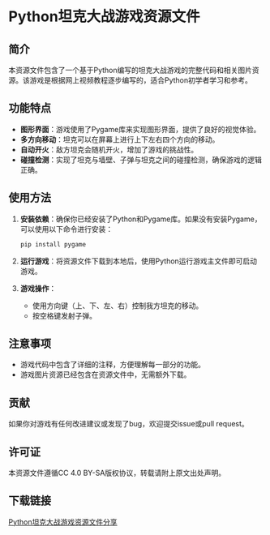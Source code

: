 # Python坦克大战游戏资源文件

## 简介

本资源文件包含了一个基于Python编写的坦克大战游戏的完整代码和相关图片资源。该游戏是根据网上视频教程逐步编写的，适合Python初学者学习和参考。

## 功能特点

- **图形界面**：游戏使用了Pygame库来实现图形界面，提供了良好的视觉体验。
- **多方向移动**：坦克可以在屏幕上进行上下左右四个方向的移动。
- **自动开火**：敌方坦克会随机开火，增加了游戏的挑战性。
- **碰撞检测**：实现了坦克与墙壁、子弹与坦克之间的碰撞检测，确保游戏的逻辑正确。

## 使用方法

1. **安装依赖**：确保你已经安装了Python和Pygame库。如果没有安装Pygame，可以使用以下命令进行安装：
   ```bash
   pip install pygame
   ```

2. **运行游戏**：将资源文件下载到本地后，使用Python运行游戏主文件即可启动游戏。

3. **游戏操作**：
   - 使用方向键（上、下、左、右）控制我方坦克的移动。
   - 按空格键发射子弹。

## 注意事项

- 游戏代码中包含了详细的注释，方便理解每一部分的功能。
- 游戏图片资源已经包含在资源文件中，无需额外下载。

## 贡献

如果你对游戏有任何改进建议或发现了bug，欢迎提交issue或pull request。

## 许可证

本资源文件遵循CC 4.0 BY-SA版权协议，转载请附上原文出处声明。

## 下载链接

[Python坦克大战游戏资源文件分享](https://pan.quark.cn/s/977f31c45195)